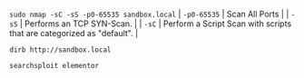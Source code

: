 `sudo nmap -sC -sS -p0-65535 sandbox.local`
| `-p0-65535` | Scan All Ports |
| `-sS` | Performs an TCP SYN-Scan. |
| `-sC` | Perform a Script Scan with scripts that are categorized as "default". |

`dirb http://sandbox.local`

`searchsploit elementor`

